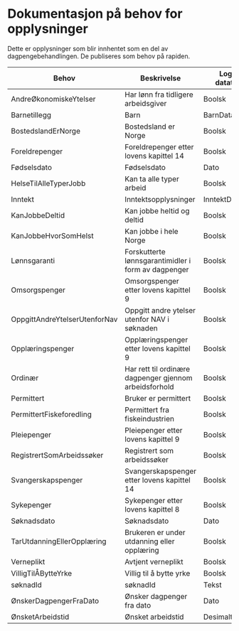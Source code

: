# Dokumentasjon på behov for opplysninger

Dette er opplysninger som blir innhentet som en del av dagpengebehandlingen. De publiseres som behov på rapiden.

|Behov|Beskrivelse|Logisk datatype|Datatype|
|---|---|---|---|
|AndreØkonomiskeYtelser | Har lønn fra tidligere arbeidsgiver | Boolsk|boolean|
|Barnetillegg | Barn | BarnDatatype|BarnListe|
|BostedslandErNorge | Bostedsland er Norge | Boolsk|boolean|
|Foreldrepenger | Foreldrepenger etter lovens kapittel 14 | Boolsk|boolean|
|Fødselsdato | Fødselsdato | Dato|LocalDate|
|HelseTilAlleTyperJobb | Kan ta alle typer arbeid | Boolsk|boolean|
|Inntekt | Inntektsopplysninger | InntektDataType|Inntekt|
|KanJobbeDeltid | Kan jobbe heltid og deltid | Boolsk|boolean|
|KanJobbeHvorSomHelst | Kan jobbe i hele Norge | Boolsk|boolean|
|Lønnsgaranti | Forskutterte lønnsgarantimidler i form av dagpenger | Boolsk|boolean|
|Omsorgspenger | Omsorgspenger etter lovens kapittel 9 | Boolsk|boolean|
|OppgittAndreYtelserUtenforNav | Oppgitt andre ytelser utenfor NAV i søknaden | Boolsk|boolean|
|Opplæringspenger | Opplæringspenger etter lovens kapittel 9 | Boolsk|boolean|
|Ordinær | Har rett til ordinære dagpenger gjennom arbeidsforhold | Boolsk|boolean|
|Permittert | Bruker er permittert | Boolsk|boolean|
|PermittertFiskeforedling | Permittert fra fiskeindustrien | Boolsk|boolean|
|Pleiepenger | Pleiepenger etter lovens kapittel 9 | Boolsk|boolean|
|RegistrertSomArbeidssøker | Registrert som arbeidssøker | Boolsk|boolean|
|Svangerskapspenger | Svangerskapspenger etter lovens kapittel 14 | Boolsk|boolean|
|Sykepenger | Sykepenger etter lovens kapittel 8 | Boolsk|boolean|
|Søknadsdato | Søknadsdato | Dato|LocalDate|
|TarUtdanningEllerOpplæring | Brukeren er under utdanning eller opplæring | Boolsk|boolean|
|Verneplikt | Avtjent verneplikt | Boolsk|boolean|
|VilligTilÅBytteYrke | Villig til å bytte yrke | Boolsk|boolean|
|søknadId | søknadId | Tekst|String|
|ØnskerDagpengerFraDato | Ønsker dagpenger fra dato | Dato|LocalDate|
|ØnsketArbeidstid | Ønsket arbeidstid | Desimaltall|double|
